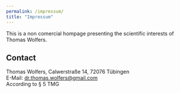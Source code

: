 ```yaml
---
permalink: /impressum/
title: "Impressum"
---
```

This is a non comercial hompage presenting the scientific interests of Thomas Wolfers.

## Contact

Thomas Wolfers,
Calwerstraße 14, 
72076 Tübingen
<br> 
E-Mail: dr.thomas.wolfers@gmail.com
<br> 
According to § 5 TMG
